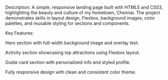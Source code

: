 Description:
A simple, responsive landing page built with HTML5 and CSS3, highlighting the beauty and culture of my hometown, Chennai. The project demonstrates skills in layout design, Flexbox, background images, color palettes, and reusable styling for sections and components.

Key Features:

Hero section with full-width background image and overlay text.

Activity section showcasing top attractions using Flexbox layout.

Guide card section with personalized info and styled profile.

Fully responsive design with clean and consistent color theme.
